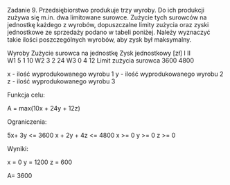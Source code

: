 Zadanie 9. Przedsiębiorstwo produkuje trzy wyroby. Do ich produkcji zużywa się m.in. dwa limitowane surowce. Zużycie tych surowców na jednostkę każdego z wyrobów, dopuszczalne limity zużycia oraz zyski jednostkowe ze sprzedaży podano w tabeli poniżej. Należy wyznaczyć takie ilości poszczególnych wyrobów, aby zysk był maksymalny.

Wyroby	Zużycie surowca na jednostkę	Zysk jednostkowy [zł]
	I	II	
W1	5	1	10
W2	3	2	24
W3	0	4	12
Limit zużycia surowca	3600	4800	

x - ilość wyprodukowanego wyrobu 1 
y - ilość wyprodukowanego wyrobu 2
z - ilość wyprodukowanego wyrobu 3


Funkcja celu:

A = max(10x + 24y + 12z)

Ograniczenia:

5x+ 3y <= 3600
x + 2y + 4z <= 4800
x >= 0
y >= 0 
z >= 0 

Wyniki:

x = 0
y = 1200
z = 600

A= 3600
